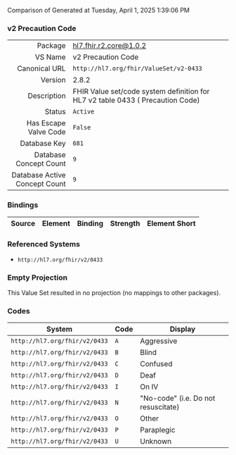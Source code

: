 Comparison of 
Generated at Tuesday, April 1, 2025 1:39:06 PM

### v2 Precaution Code

|      |     |
| ---: | --- |
| Package | hl7.fhir.r2.core@1.0.2 |
| VS Name | v2 Precaution Code |
| Canonical URL | `http://hl7.org/fhir/ValueSet/v2-0433` |
| Version | 2.8.2 |
| Description | FHIR Value set/code system definition for HL7 v2 table 0433 ( Precaution Code) |
| Status | `Active` |
| Has Escape Valve Code | `False` |
| Database Key | `681` |
| Database Concept Count | `9` |
| Database Active Concept Count | `9` |
### Bindings

| Source | Element | Binding | Strength | Element Short |
| ------ | ------- | ------- | -------- | ------------- |

### Referenced Systems

* `http://hl7.org/fhir/v2/0433`
### Empty Projection

This Value Set resulted in no projection (no mappings to other packages).

### Codes

| System | Code | Display |
| ------ | ---- | ------- |
| `http://hl7.org/fhir/v2/0433` | `A` | Aggressive |
| `http://hl7.org/fhir/v2/0433` | `B` | Blind |
| `http://hl7.org/fhir/v2/0433` | `C` | Confused |
| `http://hl7.org/fhir/v2/0433` | `D` | Deaf |
| `http://hl7.org/fhir/v2/0433` | `I` | On IV |
| `http://hl7.org/fhir/v2/0433` | `N` | "No-code" (i.e. Do not resuscitate) |
| `http://hl7.org/fhir/v2/0433` | `O` | Other |
| `http://hl7.org/fhir/v2/0433` | `P` | Paraplegic |
| `http://hl7.org/fhir/v2/0433` | `U` | Unknown |
